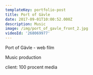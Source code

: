 ```yaml
---
templateKey: portfolio-post
title: Port of Gävle
date: 2017-09-01T10:00:52.000Z
description: Music
image: /img/port_of_gavle_front_2.jpg
videoId: '268069977'
---
```

Port of Gävle - web film

Music production

client: 100 procent media
